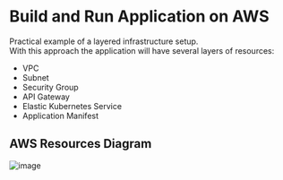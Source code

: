 # Build and Run Application on AWS
Practical example of a layered infrastructure setup.  
With this approach the application will have several layers of resources:

* VPC
* Subnet
* Security Group
* API Gateway
* Elastic Kubernetes Service
* Application Manifest

## AWS Resources Diagram

![image](https://github.com/user-attachments/assets/02ccc15d-5409-4847-ad2a-eee14ed830e0)
